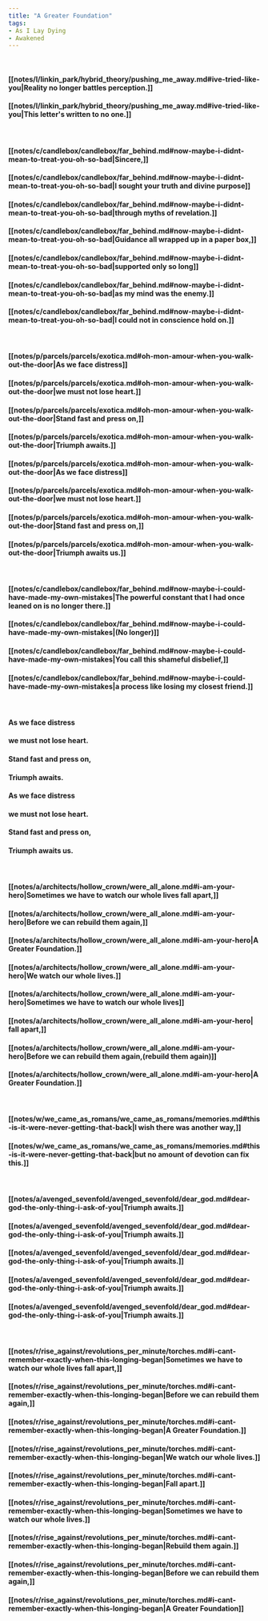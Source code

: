 ```yaml
---
title: "A Greater Foundation"
tags:
- As I Lay Dying
- Awakened
---
```

&nbsp;
#### [[notes/l/linkin_park/hybrid_theory/pushing_me_away.md#ive-tried-like-you|Reality no longer battles perception.]]
#### [[notes/l/linkin_park/hybrid_theory/pushing_me_away.md#ive-tried-like-you|This letter's written to no one.]]
&nbsp;
#### [[notes/c/candlebox/candlebox/far_behind.md#now-maybe-i-didnt-mean-to-treat-you-oh-so-bad|Sincere,]]
#### [[notes/c/candlebox/candlebox/far_behind.md#now-maybe-i-didnt-mean-to-treat-you-oh-so-bad|I sought your truth and divine purpose]]
#### [[notes/c/candlebox/candlebox/far_behind.md#now-maybe-i-didnt-mean-to-treat-you-oh-so-bad|through myths of revelation.]]
#### [[notes/c/candlebox/candlebox/far_behind.md#now-maybe-i-didnt-mean-to-treat-you-oh-so-bad|Guidance all wrapped up in a paper box,]]
#### [[notes/c/candlebox/candlebox/far_behind.md#now-maybe-i-didnt-mean-to-treat-you-oh-so-bad|supported only so long]]
#### [[notes/c/candlebox/candlebox/far_behind.md#now-maybe-i-didnt-mean-to-treat-you-oh-so-bad|as my mind was the enemy.]]
#### [[notes/c/candlebox/candlebox/far_behind.md#now-maybe-i-didnt-mean-to-treat-you-oh-so-bad|I could not in conscience hold on.]]
&nbsp;
#### [[notes/p/parcels/parcels/exotica.md#oh-mon-amour-when-you-walk-out-the-door|As we face distress]]
#### [[notes/p/parcels/parcels/exotica.md#oh-mon-amour-when-you-walk-out-the-door|we must not lose heart.]]
#### [[notes/p/parcels/parcels/exotica.md#oh-mon-amour-when-you-walk-out-the-door|Stand fast and press on,]]
#### [[notes/p/parcels/parcels/exotica.md#oh-mon-amour-when-you-walk-out-the-door|Triumph awaits.]]
#### [[notes/p/parcels/parcels/exotica.md#oh-mon-amour-when-you-walk-out-the-door|As we face distress]]
#### [[notes/p/parcels/parcels/exotica.md#oh-mon-amour-when-you-walk-out-the-door|we must not lose heart.]]
#### [[notes/p/parcels/parcels/exotica.md#oh-mon-amour-when-you-walk-out-the-door|Stand fast and press on,]]
#### [[notes/p/parcels/parcels/exotica.md#oh-mon-amour-when-you-walk-out-the-door|Triumph awaits us.]]
&nbsp;
#### [[notes/c/candlebox/candlebox/far_behind.md#now-maybe-i-could-have-made-my-own-mistakes|The powerful constant that I had once leaned on is no longer there.]]
#### [[notes/c/candlebox/candlebox/far_behind.md#now-maybe-i-could-have-made-my-own-mistakes|(No longer)]]
#### [[notes/c/candlebox/candlebox/far_behind.md#now-maybe-i-could-have-made-my-own-mistakes|You call this shameful disbelief,]]
#### [[notes/c/candlebox/candlebox/far_behind.md#now-maybe-i-could-have-made-my-own-mistakes|a process like losing my closest friend.]]
&nbsp;
#### As we face distress
#### we must not lose heart.
#### Stand fast and press on,
#### Triumph awaits.
#### As we face distress
#### we must not lose heart.
#### Stand fast and press on,
#### Triumph awaits us.
&nbsp;
#### [[notes/a/architects/hollow_crown/were_all_alone.md#i-am-your-hero|Sometimes we have to watch our whole lives fall apart,]]
#### [[notes/a/architects/hollow_crown/were_all_alone.md#i-am-your-hero|Before we can rebuild them again,]]
#### [[notes/a/architects/hollow_crown/were_all_alone.md#i-am-your-hero|A Greater Foundation.]]
#### [[notes/a/architects/hollow_crown/were_all_alone.md#i-am-your-hero|We watch our whole lives.]]
#### [[notes/a/architects/hollow_crown/were_all_alone.md#i-am-your-hero|Sometimes we have to watch our whole lives]]
#### [[notes/a/architects/hollow_crown/were_all_alone.md#i-am-your-hero|  fall apart,]]
#### [[notes/a/architects/hollow_crown/were_all_alone.md#i-am-your-hero|Before we can rebuild them again,(rebuild them again)]]
#### [[notes/a/architects/hollow_crown/were_all_alone.md#i-am-your-hero|A Greater Foundation.]]
&nbsp;
#### [[notes/w/we_came_as_romans/we_came_as_romans/memories.md#this-is-it-were-never-getting-that-back|I wish there was another way,]]
#### [[notes/w/we_came_as_romans/we_came_as_romans/memories.md#this-is-it-were-never-getting-that-back|but no amount of devotion can fix this.]]
&nbsp;
#### [[notes/a/avenged_sevenfold/avenged_sevenfold/dear_god.md#dear-god-the-only-thing-i-ask-of-you|Triumph awaits.]]
#### [[notes/a/avenged_sevenfold/avenged_sevenfold/dear_god.md#dear-god-the-only-thing-i-ask-of-you|Triumph awaits.]]
#### [[notes/a/avenged_sevenfold/avenged_sevenfold/dear_god.md#dear-god-the-only-thing-i-ask-of-you|Triumph awaits.]]
#### [[notes/a/avenged_sevenfold/avenged_sevenfold/dear_god.md#dear-god-the-only-thing-i-ask-of-you|Triumph awaits.]]
#### [[notes/a/avenged_sevenfold/avenged_sevenfold/dear_god.md#dear-god-the-only-thing-i-ask-of-you|Triumph awaits.]]
&nbsp;
#### [[notes/r/rise_against/revolutions_per_minute/torches.md#i-cant-remember-exactly-when-this-longing-began|Sometimes we have to watch our whole lives fall apart,]]
#### [[notes/r/rise_against/revolutions_per_minute/torches.md#i-cant-remember-exactly-when-this-longing-began|Before we can rebuild them again,]]
#### [[notes/r/rise_against/revolutions_per_minute/torches.md#i-cant-remember-exactly-when-this-longing-began|A Greater Foundation.]]
#### [[notes/r/rise_against/revolutions_per_minute/torches.md#i-cant-remember-exactly-when-this-longing-began|We watch our whole lives.]]
#### [[notes/r/rise_against/revolutions_per_minute/torches.md#i-cant-remember-exactly-when-this-longing-began|Fall apart.]]
#### [[notes/r/rise_against/revolutions_per_minute/torches.md#i-cant-remember-exactly-when-this-longing-began|Sometimes we have to watch our whole lives.]]
#### [[notes/r/rise_against/revolutions_per_minute/torches.md#i-cant-remember-exactly-when-this-longing-began|Rebuild them again.]]
#### [[notes/r/rise_against/revolutions_per_minute/torches.md#i-cant-remember-exactly-when-this-longing-began|Before we can rebuild them again,]]
#### [[notes/r/rise_against/revolutions_per_minute/torches.md#i-cant-remember-exactly-when-this-longing-began|A Greater Foundation]]
